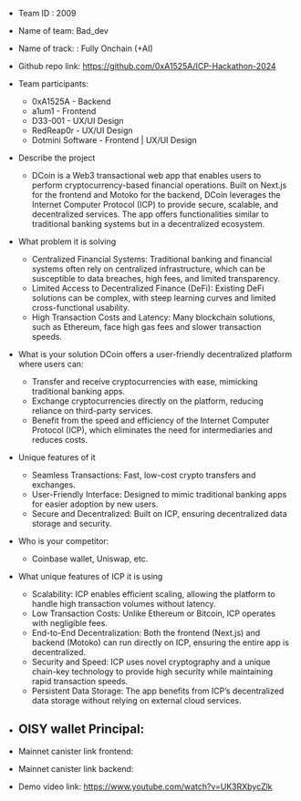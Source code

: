 - Team ID : 2009
- Name of team: Bad_dev
- Name of track: : Fully Onchain (+AI)
- Github repo link: https://github.com/0xA1525A/ICP-Hackathon-2024
- Team participants:
  - 0xA1525A - Backend
  - a1um1 - Frontend
  - D33-001 - UX/UI Design
  - RedReap0r - UX/UI Design
  - Dotmini Software - Frontend | UX/UI Design

- Describe the project
  - DCoin is a Web3 transactional web app that enables users to perform cryptocurrency-based financial operations. Built on Next.js for the frontend and Motoko for the backend, DCoin leverages the Internet Computer Protocol (ICP) to provide secure, scalable, and decentralized services. The app offers functionalities similar to traditional banking systems but in a decentralized ecosystem.
- What problem it is solving
  - Centralized Financial Systems: Traditional banking and financial systems often rely on centralized infrastructure, which can be susceptible to data breaches, high fees, and limited transparency.
  - Limited Access to Decentralized Finance (DeFi): Existing DeFi solutions can be complex, with steep learning curves and limited cross-functional usability.
  - High Transaction Costs and Latency: Many blockchain solutions, such as Ethereum, face high gas fees and slower transaction speeds.
- What is your solution
  DCoin offers a user-friendly decentralized platform where users can:
  - Transfer and receive cryptocurrencies with ease, mimicking traditional banking apps.
  - Exchange cryptocurrencies directly on the platform, reducing reliance on third-party services.
  - Benefit from the speed and efficiency of the Internet Computer Protocol (ICP), which eliminates the need for intermediaries and reduces costs.
- Unique features of it
  - Seamless Transactions: Fast, low-cost crypto transfers and exchanges.
  - User-Friendly Interface: Designed to mimic traditional banking apps for easier adoption by new users.
  - Secure and Decentralized: Built on ICP, ensuring decentralized data storage and security.
- Who is your competitor:
  - Coinbase wallet, Uniswap, etc.
- What unique features of ICP it is using
  - Scalability: ICP enables efficient scaling, allowing the platform to handle high transaction volumes without latency.
  - Low Transaction Costs: Unlike Ethereum or Bitcoin, ICP operates with negligible fees.
  - End-to-End Decentralization: Both the frontend (Next.js) and backend (Motoko) can run directly on ICP, ensuring the entire app is decentralized.
  - Security and Speed: ICP uses novel cryptography and a unique chain-key technology to provide high security while maintaining rapid transaction speeds.
  - Persistent Data Storage: The app benefits from ICP’s decentralized data storage without relying on external cloud services.
- OISY wallet Principal:
  - 
- Mainnet canister link frontend: 
- Mainnet canister link backend: 
- Demo video link: https://www.youtube.com/watch?v=UK3RXbycZlk
